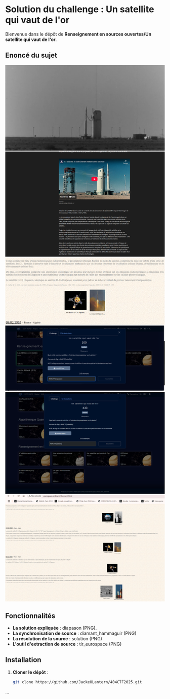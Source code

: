 # Solution du challenge : Un satellite qui vaut de l'or

Bienvenue dans le dépôt de **Renseignement en sources ouvertes/Un satellite qui vaut de l'or**.

## Enoncé du sujet
![image](assets/images/fusee404.png)
![image](assets/images/diamant_hammaguir.png)
![image](assets/images/diapason.png)
![image](assets/images/solution.png)
![image](assets/images/premieressai.png)
![image](assets/images/tir_eurospace.png)



## Fonctionnalités

- **La solution expliquée** : diapason (PNG).
- **La synchronisation de source** : diamant_hammaguir (PNG)
- **La résolution de la source** : solution (PNG)
- **L'outil d'extraction de source** : tir_eurospace (PNG)

## Installation

1. **Cloner le dépôt** :
   ```bash
   git clone https://github.com/JackeOLantern/404CTF2025.git

...
